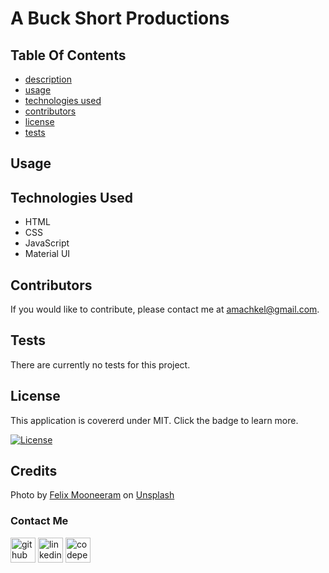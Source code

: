 # A Buck Short Productions

## Table Of Contents

- [description](#a-buck-short-productions)
- [usage](#usage)
- [technologies used](#technologies-used)
- [contributors](#contributors)
- [license](#license)
- [tests](#tests)

## Usage

## Technologies Used

- HTML
- CSS
- JavaScript
- Material UI

## Contributors

If you would like to contribute, please contact me at amachkel@gmail.com.

## Tests

There are currently no tests for this project.

## License

This application is covererd under MIT. Click the badge to learn more.

[![License](https://img.shields.io/badge/License-MIT-yellow.svg)](https://opensource.org/licenses/MIT)

## Credits

Photo by <a href="https://unsplash.com/es/@felixmooneeram?utm_source=unsplash&utm_medium=referral&utm_content=creditCopyText">Felix Mooneeram</a> on <a href="https://unsplash.com/s/photos/horror-movie-background?utm_source=unsplash&utm_medium=referral&utm_content=creditCopyText">Unsplash</a>

### Contact Me

[<img src='https://cdn.jsdelivr.net/npm/simple-icons@3.0.1/icons/github.svg' alt='github' height='40'>](https://github.com/amachkel) [<img src='https://cdn.jsdelivr.net/npm/simple-icons@3.0.1/icons/linkedin.svg' alt='linkedin' height='40'>](https://www.linkedin.com/in/alex-harkins/) [<img src='https://cdn.jsdelivr.net/npm/simple-icons@3.0.1/icons/codepen.svg' alt='codepen' height='40'>](https://codepen.io/amachkel)
